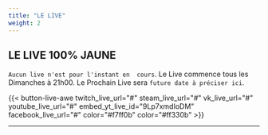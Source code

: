 ```yaml
---
title: "LE LIVE"
weight: 2
---
```


## LE LIVE 100% JAUNE

`Aucun live n'est pour l'instant en  cours`. Le Live commence tous les Dimanches à 21h00. Le Prochain Live sera `future date à préciser ici`.

{{< button-live-awe twitch_live_url="#" steam_live_url="#" vk_live_url="#" youtube_live_url="#" embed_yt_live_id="9Lp7xmdIoDM" facebook_live_url="#" color="#f7ff0b" color="#ff330b" >}}

---
<!-- {{< youtubelive id="D1CpWYU3DvA" >}} -->
